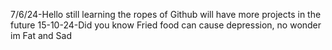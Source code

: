 7/6/24-Hello still learning the ropes of Github will have more projects in the future
15-10-24-Did you know Fried food can cause depression, no wonder im Fat and Sad
